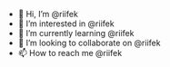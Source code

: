 - 👋 Hi, I’m @riifek
- 👀 I’m interested in @riifek
- 🌱 I’m currently learning @riifek
- 💞️ I’m looking to collaborate on @riifek
- 📫 How to reach me @riifek

<!---
riifek/riifek is a ✨ special ✨ repository because its `README.md` (this file) appears on your GitHub profile.
You can click the Preview link to take a look at your changes.
--->

